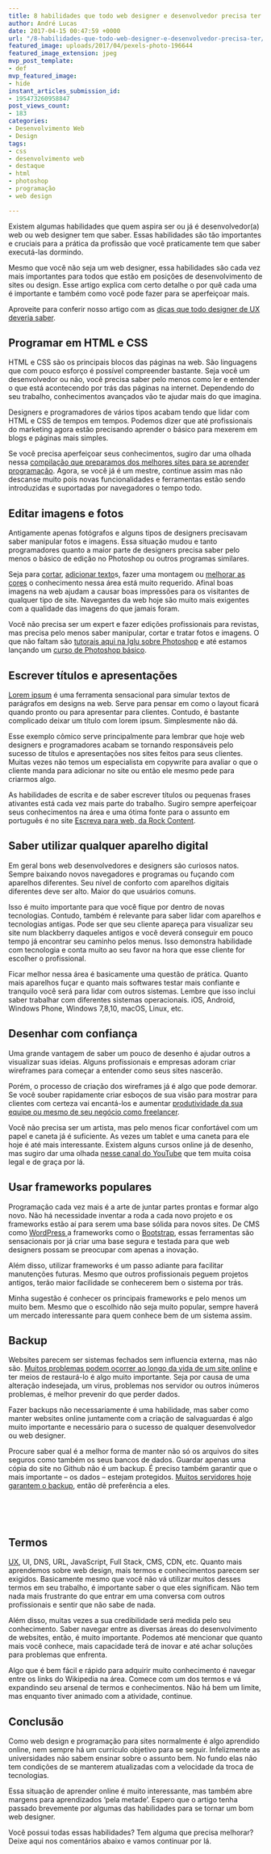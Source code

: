 ```yaml
---
title: 8 habilidades que todo web designer e desenvolvedor precisa ter
author: André Lucas
date: 2017-04-15 00:47:59 +0000
url: "/8-habilidades-que-todo-web-designer-e-desenvolvedor-precisa-ter/"
featured_image: uploads/2017/04/pexels-photo-196644
featured_image_extension: jpeg
mvp_post_template:
- def
mvp_featured_image:
- hide
instant_articles_submission_id:
- 195473260958847
post_views_count:
- 183
categories:
- Desenvolvimento Web
- Design
tags:
- css
- desenvolvimento web
- destaque
- html
- photoshop
- programação
- web design

---
```

Existem algumas habilidades que quem aspira ser ou já é desenvolvedor(a) web ou web designer tem que saber. Essas habilidades são tão importantes e cruciais para a prática da profissão que você praticamente tem que saber executá-las dormindo.

Mesmo que você não seja um web designer, essa habilidades são cada vez mais importantes para todos que estão em posições de desenvolvimento de sites ou design. Esse artigo explica com certo detalhe o por quê cada uma é importante e também como você pode fazer para se aperfeiçoar mais.

Aproveite para conferir nosso artigo com as [dicas que todo designer de UX deveria saber](https://www.igluonline.com/dicas-que-todo-designer-de-ux-deveria-saber/).

## Programar em HTML e CSS

HTML e CSS são os principais blocos das páginas na web. São linguagens que com pouco esforço é possível compreender bastante. Seja você um desenvolvedor ou não, você precisa saber pelo menos como ler e entender o que está acontecendo por trás das páginas na internet. Dependendo do seu trabalho, conhecimentos avançados vão te ajudar mais do que imagina.

Designers e programadores de vários tipos acabam tendo que lidar com HTML e CSS de tempos em tempos. Podemos dizer que até profissionais do marketing agora estão precisando aprender o básico para mexerem em blogs e páginas mais simples.

Se você precisa aperfeiçoar seus conhecimentos, sugiro dar uma olhada nessa <a href="https://www.igluonline.com/nunca-foi-tao-facil-aprender-programacao-quanto-2017/" target="_blank">compilação que preparamos dos melhores sites para se aprender programação</a>. Agora, se você já é um mestre, continue assim mas não descanse muito pois novas funcionalidades e ferramentas estão sendo introduzidas e suportadas por navegadores o tempo todo.

## Editar imagens e fotos

Antigamente apenas fotógrafos e alguns tipos de designers precisavam saber manipular fotos e imagens. Essa situação mudou e tanto programadores quanto a maior parte de designers precisa saber pelo menos o básico de edição no Photoshop ou outros programas similares.

Seja para <a href="https://www.igluonline.com/funcionalidade-photoshop-da-semana-ferramenta-de-corte/" target="_blank">cortar</a>, <a href="https://www.igluonline.com/funcionalidade-photoshop-da-semana-texto-e-fontes-customizadas/" target="_blank">adicionar texto</a>s, fazer uma montagem ou <a href="https://www.igluonline.com/funcionalidade-photoshop-da-semana-ferramenta-de-cor/" target="_blank">melhorar as cores</a> o conhecimento nessa área está muito requerido. Afinal boas imagens na web ajudam a causar boas impressões para os visitantes de qualquer tipo de site. Navegantes da web hoje são muito mais exigentes com a qualidade das imagens do que jamais foram.

Você não precisa ser um expert e fazer edições profissionais para revistas, mas precisa pelo menos saber manipular, cortar e tratar fotos e imagens. O que não faltam são <a href="https://www.igluonline.com/categories/photoshop" target="_blank">tutorais aqui na Iglu sobre Photoshop</a> e até estamos lançando um <a href="http://cursos.igluonline.com" target="_blank">curso de Photoshop básico</a>.

## Escrever títulos e apresentações

<a href="http://br.lipsum.com/" target="_blank">Lorem ipsum</a> é uma ferramenta sensacional para simular textos de parágrafos em designs na web. Serve para pensar em como o layout ficará quando pronto ou para apresentar para clientes. Contudo, é bastante complicado deixar um título com lorem ipsum. Simplesmente não dá.

Esse exemplo cômico serve principalmente para lembrar que hoje web designers e programadores acabam se tornando responsáveis pelo sucesso de títulos e apresentações nos sites feitos para seus clientes. Muitas vezes não temos um especialista em copywrite para avaliar o que o cliente manda para adicionar no site ou então ele mesmo pede para criarmos algo.

As habilidades de escrita e de saber escrever títulos ou pequenas frases ativantes está cada vez mais parte do trabalho. Sugiro sempre aperfeiçoar seus conhecimentos na área e uma ótima fonte para o assunto em português é no site <a href="http://escrevaparaweb.com.br/primeira-impressao-aprenda-fazer-um-titulo-conquistador/" target="_blank">Escreva para web, da Rock Content</a>.

## Saber utilizar qualquer aparelho digital

Em geral bons web desenvolvedores e designers são curiosos natos. Sempre baixando novos navegadores e programas ou fuçando com aparelhos diferentes. Seu nível de conforto com aparelhos digitais diferentes deve ser alto. Maior do que usuários comuns.

Isso é muito importante para que você fique por dentro de novas tecnologias. Contudo, também é relevante para saber lidar com aparelhos e tecnologias antigas. Pode ser que seu cliente apareça para visualizar seu site num blackberry daqueles antigos e você deverá conseguir em pouco tempo já encontrar seu caminho pelos menus. Isso demonstra habilidade com tecnologia e conta muito ao seu favor na hora que esse cliente for escolher o profissional.

Ficar melhor nessa área é basicamente uma questão de prática. Quanto mais aparelhos fuçar e quanto mais softwares testar mais confiante e tranquilo você será para lidar com outros sistemas. Lembre que isso inclui saber trabalhar com diferentes sistemas operacionais. iOS, Android, Windows Phone, Windows 7,8,10, macOS, Linux, etc.

## Desenhar com confiança

Uma grande vantagem de saber um pouco de desenho é ajudar outros a visualizar suas ideias. Alguns profissionais e empresas adoram criar wireframes para começar a entender como seus sites nascerão.

Porém, o processo de criação dos wireframes já é algo que pode demorar. Se você souber rapidamente criar esboços de sua visão para mostrar para clientes com certeza vai encantá-los e aumentar <a href="https://www.igluonline.com/8-dicas-para-ser-mais-produtivo/" target="_blank">produtividade da sua equipe ou mesmo de seu negócio como freelancer</a>.

Você não precisa ser um artista, mas pelo menos ficar confortável com um papel e caneta já é suficiente. As vezes um tablet e uma caneta para ele hoje é até mais interessante. Existem alguns cursos online já de desenho, mas sugiro dar uma olhada <a href="https://www.youtube.com/channel/UCBvoBuBZVSu8aMaexAKBeEA" target="_blank">nesse canal do YouTube</a> que tem muita coisa legal e de graça por lá.

## Usar frameworks populares

Programação cada vez mais é a arte de juntar partes prontas e formar algo novo. Não há necessidade inventar a roda a cada novo projeto e os frameworks estão aí para serem uma base sólida para novos sites. De CMS como <a href="https://br.wordpress.org" target="_blank">WordPress </a>a frameworks como o <a href="http://getbootstrap.com/" target="_blank">Bootstrap</a>, essas ferramentas são sensacionais por já criar uma base segura e testada para que web designers possam se preocupar com apenas a inovação.

Além disso, utilizar frameworks é um passo adiante para facilitar manutenções futuras. Mesmo que outros profissionais peguem projetos antigos, terão maior facilidade se conhecerem bem o sistema por trás.

Minha sugestão é conhecer os principais frameworks e pelo menos um muito bem. Mesmo que o escolhido não seja muito popular, sempre haverá um mercado interessante para quem conhece bem de um sistema assim.

## Backup

Websites parecem ser sistemas fechados sem influencia externa, mas não são. <a href="https://www.igluonline.com/todo-website-quebra-tem-bugs-e-uma-hora-ou-outra-para-de-funcionar/" target="_blank">Muitos problemas podem ocorrer ao longo da vida de um site online</a> e ter meios de restaurá-lo é algo muito importante. Seja por causa de uma alteração indesejada, um virus, problemas nos servidor ou outros inúmeros problemas, é melhor prevenir do que perder dados.

Fazer backups não necessariamente é uma habilidade, mas saber como manter websites online juntamente com a criação de salvaguardas é algo muito importante e necessário para o sucesso de qualquer desenvolvedor ou web designer.

Procure saber qual é a melhor forma de manter não só os arquivos do sites seguros como também os seus bancos de dados. Guardar apenas uma cópia do site no Github não é um backup. É preciso também garantir que o mais importante – os dados – estejam protegidos. <a href="https://www.igluonline.com/ferramentas-para-o-sucesso-seu-blog/" target="_blank">Muitos servidores hoje garantem o backup</a>, então dê preferência a eles.

 

 

## Termos

<a href="https://www.igluonline.com/dicas-que-todo-designer-de-ux-deveria-saber/" target="_blank">UX</a>, UI, DNS, URL, JavaScript, Full Stack, CMS, CDN, etc. Quanto mais aprendemos sobre web design, mais termos e conhecimentos parecem ser exigidos. Basicamente mesmo que você não vá utilizar muitos desses termos em seu trabalho, é importante saber o que eles significam. Não tem nada mais frustrante do que entrar em uma conversa com outros profissionais e sentir que não sabe de nada.

Além disso, muitas vezes a sua credibilidade será medida pelo seu conhecimento. Saber navegar entre as diversas áreas do desenvolvimento de websites, então, é muito importante. Podemos até mencionar que quanto mais você conhece, mais capacidade terá de inovar e até achar soluções para problemas que enfrenta.

Algo que é bem fácil e rápido para adquirir muito conhecimento é navegar entre os links do Wikipedia na área. Comece com um dos termos e vá expandindo seu arsenal de termos e conhecimentos. Não há bem um limite, mas enquanto tiver animado com a atividade, continue.

## Conclusão

Como web design e programação para sites normalmente é algo aprendido online, nem sempre há um currículo objetivo para se seguir. Infelizmente as universidades não sabem ensinar sobre o assunto bem. No fundo elas não tem condições de se manterem atualizadas com a velocidade da troca de tecnologias.

Essa situação de aprender online é muito interessante, mas também abre margens para aprendizados ‘pela metade’. Espero que o artigo tenha passado brevemente por algumas das habilidades para se tornar um bom web designer.

Você possui todas essas habilidades? Tem alguma que precisa melhorar? Deixe aqui nos comentários abaixo e vamos continuar por lá.